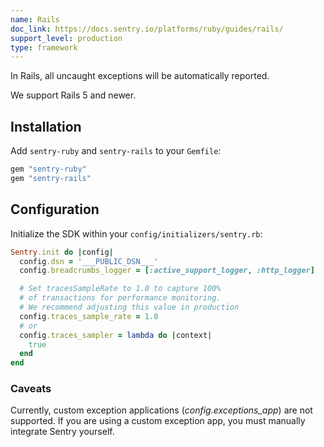 ```yaml
---
name: Rails
doc_link: https://docs.sentry.io/platforms/ruby/guides/rails/
support_level: production
type: framework
---
```


In Rails, all uncaught exceptions will be automatically reported.

We support Rails 5 and newer.

## Installation

Add `sentry-ruby` and `sentry-rails` to your `Gemfile`:

```ruby
gem "sentry-ruby"
gem "sentry-rails"
```

## Configuration

Initialize the SDK within your `config/initializers/sentry.rb`:

```ruby
Sentry.init do |config|
  config.dsn = '___PUBLIC_DSN___'
  config.breadcrumbs_logger = [:active_support_logger, :http_logger]

  # Set tracesSampleRate to 1.0 to capture 100%
  # of transactions for performance monitoring.
  # We recommend adjusting this value in production
  config.traces_sample_rate = 1.0 
  # or
  config.traces_sampler = lambda do |context|
    true
  end
end
```

### Caveats

Currently, custom exception applications (_config.exceptions_app_) are not supported. If you are using a custom exception app, you must manually integrate Sentry yourself.
